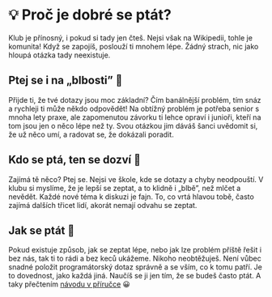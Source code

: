 # 💡 Proč je dobré se ptát?
Klub je přínosný, i pokud si tady jen čteš. Nejsi však na Wikipedii, tohle je komunita! Když se zapojíš, poslouží ti mnohem lépe. Žádný strach, nic jako hloupá otázka tady neexistuje.

## Ptej se i na „blbosti” 🙋
Přijde ti, že tvé dotazy jsou moc základní? Čím banálnější problém, tím snáz a rychleji ti může někdo odpovědět! Na obtížný problém je potřeba senior s mnoha lety praxe, ale zapomenutou závorku ti lehce opraví i junioři, kteří na tom jsou jen o něco lépe než ty. Svou otázkou jim dáváš šanci uvědomit si, že už něco umí, a radovat se, že dokázali poradit.

## Kdo se ptá, ten se dozví 💭
Zajímá tě něco? Ptej se. Nejsi ve škole, kde se dotazy a chyby neodpouští. V klubu si myslíme, že je lepší se zeptat, a to klidně i „blbě”, než mlčet a nevědět. Každé nové téma k diskuzi je fajn. To, co vrtá hlavou tobě, často zajímá dalších třicet lidí, akorát nemají odvahu se zeptat.

## Jak se ptát 🤔
Pokud existuje způsob, jak se zeptat lépe, nebo jak lze problém příště řešit i bez nás, tak ti to rádi a bez keců ukážeme. Nikoho neobtěžuješ. Není vůbec snadné položit programátorský dotaz správně a se vším, co k tomu patří. Je to dovednost, jako každá jiná. Naučíš se ji jen tím, že se budeš často ptát. A taky přečtením [návodu v příručce](https://junior.guru/handbook/help/) 😀
